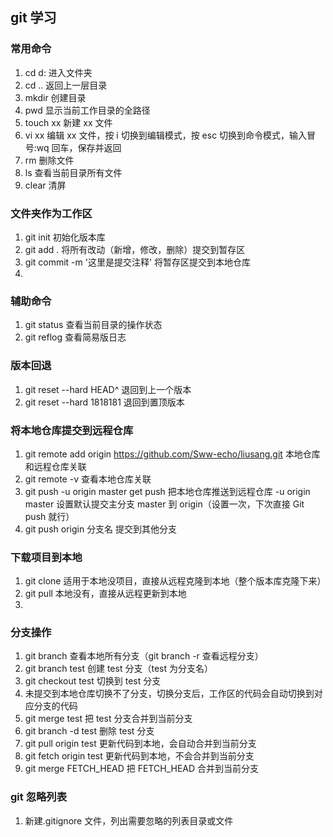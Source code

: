 ## git 学习

### 常用命令

1. cd d: 进入文件夹
2. cd .. 返回上一层目录
3. mkdir 创建目录
4. pwd 显示当前工作目录的全路径
5. touch xx 新建 xx 文件
6. vi xx 编辑 xx 文件，按 i 切换到编辑模式，按 esc 切换到命令模式，输入冒号:wq 回车，保存并返回
7. rm 删除文件
8. ls 查看当前目录所有文件
9. clear 清屏

### 文件夹作为工作区

1. git init 初始化版本库
2. git add . 将所有改动（新增，修改，删除）提交到暂存区
3. git commit -m '这里是提交注释' 将暂存区提交到本地仓库
4.

### 辅助命令

1. git status 查看当前目录的操作状态
2. git reflog 查看简易版日志

### 版本回退

1. git reset --hard HEAD^ 退回到上一个版本
2. git reset --hard 1818181 退回到置顶版本

### 将本地仓库提交到远程仓库

1. git remote add origin https://github.com/Sww-echo/liusang.git 本地仓库和远程仓库关联
2. git remote -v 查看本地仓库关联
3. git push -u origin master
   get push 把本地仓库推送到远程仓库
   -u origin master 设置默认提交主分支 master 到 origin（设置一次，下次直接 Git push 就行）
4. git push origin 分支名 提交到其他分支

### 下载项目到本地

1. git clone 适用于本地没项目，直接从远程克隆到本地（整个版本库克隆下来）
2. git pull 本地没有，直接从远程更新到本地
3.

### 分支操作

1. git branch 查看本地所有分支（git branch -r 查看远程分支）
2. git branch test 创建 test 分支（test 为分支名）
3. git checkout test 切换到 test 分支
4. 未提交到本地仓库切换不了分支，切换分支后，工作区的代码会自动切换到对应分支的代码
5. git merge test 把 test 分支合并到当前分支
6. git branch -d test 删除 test 分支
7. git pull origin test 更新代码到本地，会自动合并到当前分支
8. git fetch origin test 更新代码到本地，不会合并到当前分支
9. git merge FETCH_HEAD 把 FETCH_HEAD 合并到当前分支

### git 忽略列表

1. 新建.gitignore 文件，列出需要忽略的列表目录或文件
